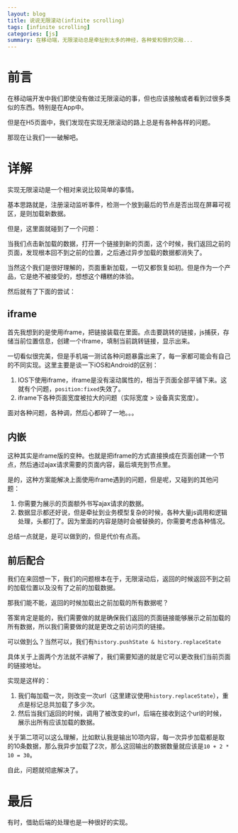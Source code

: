 ```yaml
---
layout: blog
title: 说说无限滚动(infinite scrolling)
tags: [infinite scrolling]
categories: [js]
summary: 在移动端，无限滚动总是牵扯到太多的神经，各种爱和恨的交融...
---
```

# 前言

在移动端开发中我们即使没有做过无限滚动的事，但也应该接触或者看到过很多类似的东西。特别是在App中。

但是在H5页面中，我们发现在实现无限滚动的路上总是有各种各样的问题。

那现在让我们一一破解吧。

# 详解

实现无限滚动是一个相对来说比较简单的事情。

基本思路就是，注册滚动监听事件，检测一个放到最后的节点是否出现在屏幕可视区，是则加载新数据。

但是，这里面就碰到了一个问题：

当我们点击新加载的数据，打开一个链接到新的页面，这个时候，我们返回之前的页面，发现根本回不到之前的位置，之后通过异步加载的数据都消失了。

当然这个我们是很好理解的，页面重新加载，一切又都恢复如初。但是作为一个产品，它是绝不被接受的，想想这个糟糕的体验。

然后就有了下面的尝试：

## iframe

首先我想到的是使用iframe，把链接装载在里面。点击要跳转的链接，js捕获，存储当前位置信息，创建一个iframe，填制当前跳转链接，显示出来。

一切看似很完美，但是手机端一测试各种问题暴露出来了，每一家都可能会有自己的不同实现。这里主要是谈一下iOS和Android的区别：

1. IOS下使用iframe，iframe是没有滚动属性的，相当于页面全部平铺下来。这就有个问题，`position:fixed`失效了。
2. iframe下各种页面宽度被拉大的问题（实际宽度 > 设备真实宽度）。

面对各种问题，各种调，然后心都碎了一地。。。

## 内嵌

这种其实是iframe版的变种。也就是把iframe的方式直接换成在页面创建一个节点，然后通过ajax请求需要的页面内容，最后填充到节点里。

是的，这种方案能解决上面使用iframe遇到的问题，但是呢，又碰到的其他问题：

1. 你需要为展示的页面额外书写ajax请求的数据。
2. 数据显示都还好说，但是牵扯到业务模型复杂的时候，各种大量js调用和逻辑处理，头都打了。因为里面的内容是随时会被替换的，你需要考虑各种情况。

总结一点就是，是可以做到的，但是代价有点高。

## 前后配合

我们在来回想一下，我们的问题根本在于，无限滚动后，返回的时候返回不到之前的加载位置以及没有了之前的加载数据。

那我们能不能，返回的时候加载出之前加载的所有数据呢？

答案肯定是能的，我们需要做的就是确保我们返回的页面链接能够展示之前加载的所有数据，所以我们需要做的就是更改之前访问页的链接。

可以做到么？当然可以，我们有`history.pushState & history.replaceState`

具体关于上面两个方法就不讲解了，我们需要知道的就是它可以更改我们当前页面的链接地址。

实现是这样的：

1. 我们每加载一次，则改变一次url（这里建议使用`history.replaceState`），重点是标记总共加载了多少次。
2. 然后当我们返回的时候，调用了被改变的url，后端在接收到这个url的时候，展示出所有应该加载的数据。

关于第二项可以这么理解，比如默认我是输出10项内容，每一次异步加载都是取的10条数据，那么我异步加载了2次，那么这回输出的数据数量就应该是`10 + 2 * 10 = 30`。

自此，问题就彻底解决了。

# 最后

有时，借助后端的处理也是一种很好的实现。

